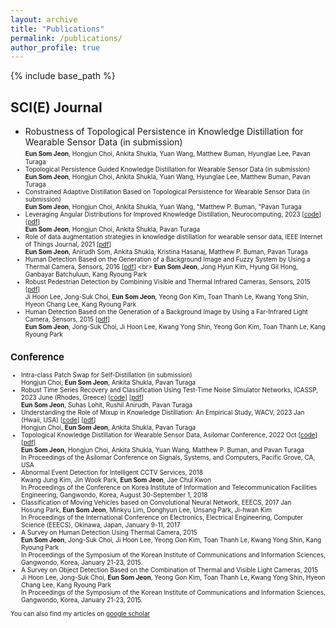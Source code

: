 ```yaml
---
layout: archive
title: "Publications"
permalink: /publications/
author_profile: true
---
```



{% include base_path %}

SCI(E) Journal
------
* Robustness of Topological Persistence in Knowledge Distillation for Wearable Sensor Data (in submission)
  <br> <font size="1"> **Eun Som Jeon**, Hongjun Choi, Ankita Shukla, Yuan Wang, Matthew Buman, Hyunglae Lee, Pavan Turaga <font>
* Topological Persistence Guided Knowledge Distillation for Wearable Sensor Data (in submission)
  <br> **Eun Som Jeon**, Hongjun Choi, Ankita Shukla, Yuan Wang, Hyunglae Lee, Matthew Buman, Pavan Turaga
* Constrained Adaptive Distillation Based on Topological Persistence for Wearable Sensor Data (in submission)
  <br> **Eun Som Jeon**, Hongjun Choi, Ankita Shukla, Yuan Wang, "Matthew P. Buman, "Pavan Turaga
* Leveraging Angular Distributions for Improved Knowledge Distillation, Neurocomputing, 2023 [[code](https://github.com/jeunsom/AMD_loss)] [[pdf](https://www.sciencedirect.com/science/article/abs/pii/S0925231222014096)]
   <br> **Eun Som Jeon**, Hongjun Choi, Ankita Shukla, Pavan Turaga
* Role of data augmentation strategies in knowledge distillation for wearable sensor data, IEEE Internet of Things Journal, 2021 [[pdf](https://ieeexplore.ieee.org/document/9664814)]
   <br> **Eun Som Jeon**, Anirudh Som, Ankita Shukla, Kristina Hasanaj, Matthew P. Buman, Pavan Turaga
* Human Detection Based on the Generation of a Background Image and Fuzzy System by Using a Thermal Camera, Sensors, 2016 [[pdf]([https://www.mdpi.com/1424-8220/15/5/10580](https://www.mdpi.com/1424-8220/16/4/453))]
   <br> **Eun Som Jeon**, Jong Hyun Kim, Hyung Gil Hong, Ganbayar Batchuluun, Kang Ryoung Park
* Robust Pedestrian Detection by Combining Visible and Thermal Infrared Cameras, Sensors, 2015 [[pdf](https://www.mdpi.com/1424-8220/15/5/10580)]
   <br> Ji Hoon Lee, Jong-Suk Choi, **Eun Som Jeon**, Yeong Gon Kim, Toan Thanh Le, Kwang Yong Shin, Hyeon Chang Lee, Kang Ryoung Park
* Human Detection Based on the Generation of a Background Image by Using a Far-Infrared Light Camera, Sensors, 2015 [[pdf](https://www.mdpi.com/1424-8220/15/3/6763)]
   <br> **Eun Som Jeon**, Jong-Suk Choi, Ji Hoon Lee, Kwang Yong Shin, Yeong Gon Kim, Toan Thanh Le, Kang Ryoung Park



Conference
------
* Intra-class Patch Swap for Self-Distillation (in submission)
  <br> Hongjun Choi, **Eun Som Jeon**, Ankita Shukla, Pavan Turaga
* Robust Time Series Recovery and Classification Using Test-Time Noise Simulator Networks, ICASSP, 2023 June (Rhodes, Greece) [[code](https://github.com/jeunsom/RobustTS)] [[pdf](https://ieeexplore.ieee.org/document/10096888)]
   <br> **Eun Som Jeon**, Suhas Lohit, Rushil Anirudh, Pavan Turaga
* Understanding the Role of Mixup in Knowledge Distillation: An Empirical Study, WACV, 2023 Jan (Hwaii, USA) [[code](https://github.com/hchoi71/MIX-KD)] [[pdf](https://arxiv.org/pdf/2211.03946.pdf)]
   <br> Hongjun Choi, **Eun Som Jeon**, Ankita Shukla, Pavan Turaga 
* Topological Knowledge Distillation for Wearable Sensor Data, Asilomar Conference, 2022 Oct [[code](https://github.com/jeunsom/TDA_KD)] [[pdf](https://ieeexplore.ieee.org/document/10052019)]
   <br> **Eun Som Jeon**, Hongjun Choi, Ankita Shukla, Yuan Wang, Matthew P. Buman, and Pavan Turaga
   <br> In Proceedings of the Asilomar Conference on Signals, Systems, and Computers, Pacific Grove, CA, USA
* Abnormal Event Detection for Intelligent CCTV Services, 2018
   <br> Kwang Jung Kim, Jin Wook Park, **Eun Som Jeon**, Jae Chul Kwon
   <br> In Proceedings of the Conference on Korea Institute of Information and Telecommunication Facilities Engineering, Gangwondo, Korea, August 30-September 1, 2018
* Classification of Moving Vehicles based on Convolutional Neural Network, EEECS, 2017 Jan
   <br> Hosung Park, **Eun Som Jeon**, Minkyu Lim, Donghyun Lee, Unsang Park, Ji-hwan Kim
   <br> In Proceedings of the International Conference on Electronics, Electrical Engineering, Computer Science (EEECS), Okinawa, Japan, January 9-11, 2017
* A Survey on Human Detection Using Thermal Camera, 2015
   <br> **Eun Som Jeon**, Jong-Suk Choi, Ji Hoon Lee, Yeong Gon Kim, Toan Thanh Le, Kwang Yong Shin, Kang Ryoung Park
   <br> In Proceedings of the Symposium of the Korean Institute of Communications and Information Sciences, Gangwondo, Korea, January 21-23, 2015.
* A Survey on Object Detection Based on the Combination of Thermal and Visible Light Cameras, 2015
   <br> Ji Hoon Lee, Jong-Suk Choi, **Eun Som Jeon**, Yeong Gon Kim, Toan Thanh Le, Kwang Yong Shin, Hyeon Chang Lee, Kang Ryoung Park
   <br> In Proceedings of the Symposium of the Korean Institute of Communications and Information Sciences, Gangwondo, Korea, January 21-23, 2015.

  
You can also find my articles on [google scholar](https://scholar.google.com/citations?hl=en&user=-MWWsMUAAAAJ)
